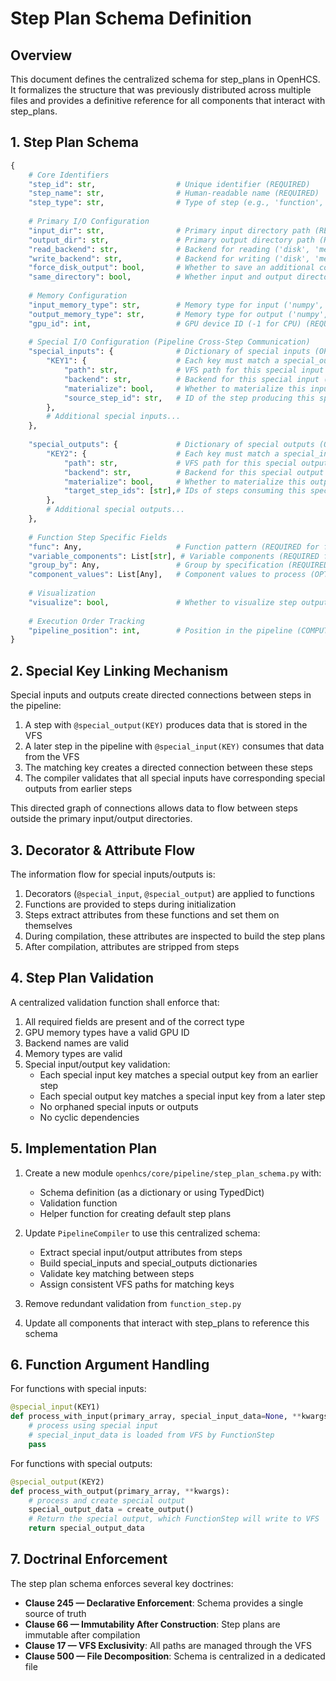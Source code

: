 # Step Plan Schema Definition

## Overview

This document defines the centralized schema for step_plans in OpenHCS. It formalizes the structure that was previously distributed across multiple files and provides a definitive reference for all components that interact with step_plans.

## 1. Step Plan Schema

```python
{
    # Core Identifiers
    "step_id": str,                  # Unique identifier (REQUIRED)
    "step_name": str,                # Human-readable name (REQUIRED)
    "step_type": str,                # Type of step (e.g., 'function', 'assembly') (REQUIRED)
    
    # Primary I/O Configuration
    "input_dir": str,                # Primary input directory path (REQUIRED)
    "output_dir": str,               # Primary output directory path (REQUIRED)
    "read_backend": str,             # Backend for reading ('disk', 'memory', 'zarr') (REQUIRED)
    "write_backend": str,            # Backend for writing ('disk', 'memory', 'zarr') (REQUIRED)
    "force_disk_output": bool,       # Whether to save an additional copy to disk (OPTIONAL, default: False)
    "same_directory": bool,          # Whether input and output directories are the same (COMPUTED)
    
    # Memory Configuration
    "input_memory_type": str,        # Memory type for input ('numpy', 'cupy', etc.) (REQUIRED)
    "output_memory_type": str,       # Memory type for output ('numpy', 'cupy', etc.) (REQUIRED)
    "gpu_id": int,                   # GPU device ID (-1 for CPU) (REQUIRED for GPU memory types)
    
    # Special I/O Configuration (Pipeline Cross-Step Communication)
    "special_inputs": {              # Dictionary of special inputs (OPTIONAL)
        "KEY1": {                    # Each key must match a special_output key from a previous step
            "path": str,             # VFS path for this special input (REQUIRED)
            "backend": str,          # Backend for this special input (REQUIRED)
            "materialize": bool,     # Whether to materialize this input (OPTIONAL, default: False)
            "source_step_id": str,   # ID of the step producing this special input (REQUIRED)
        },
        # Additional special inputs...
    },
    
    "special_outputs": {             # Dictionary of special outputs (OPTIONAL)
        "KEY2": {                    # Each key must match a special_input key in a future step
            "path": str,             # VFS path for this special output (REQUIRED)
            "backend": str,          # Backend for this special output (REQUIRED)
            "materialize": bool,     # Whether to materialize this output (OPTIONAL, default: False)
            "target_step_ids": [str],# IDs of steps consuming this special output (REQUIRED)
        },
        # Additional special outputs...
    },
    
    # Function Step Specific Fields
    "func": Any,                     # Function pattern (REQUIRED for function steps)
    "variable_components": List[str], # Variable components (REQUIRED for function steps)
    "group_by": Any,                 # Group by specification (REQUIRED for function steps)
    "component_values": List[Any],   # Component values to process (OPTIONAL)
    
    # Visualization
    "visualize": bool,               # Whether to visualize step output (OPTIONAL, default: False)
    
    # Execution Order Tracking
    "pipeline_position": int,        # Position in the pipeline (COMPUTED)
}
```

## 2. Special Key Linking Mechanism

Special inputs and outputs create directed connections between steps in the pipeline:

1. A step with `@special_output(KEY)` produces data that is stored in the VFS
2. A later step in the pipeline with `@special_input(KEY)` consumes that data from the VFS
3. The matching key creates a directed connection between these steps
4. The compiler validates that all special inputs have corresponding special outputs from earlier steps

This directed graph of connections allows data to flow between steps outside the primary input/output directories.

## 3. Decorator & Attribute Flow

The information flow for special inputs/outputs is:

1. Decorators (`@special_input`, `@special_output`) are applied to functions
2. Functions are provided to steps during initialization
3. Steps extract attributes from these functions and set them on themselves
4. During compilation, these attributes are inspected to build the step plans
5. After compilation, attributes are stripped from steps

## 4. Step Plan Validation

A centralized validation function shall enforce that:

1. All required fields are present and of the correct type
2. GPU memory types have a valid GPU ID
3. Backend names are valid
4. Memory types are valid
5. Special input/output key validation:
   - Each special input key matches a special output key from an earlier step
   - Each special output key matches a special input key from a later step
   - No orphaned special inputs or outputs
   - No cyclic dependencies

## 5. Implementation Plan

1. Create a new module `openhcs/core/pipeline/step_plan_schema.py` with:
   - Schema definition (as a dictionary or using TypedDict)
   - Validation function
   - Helper function for creating default step plans

2. Update `PipelineCompiler` to use this centralized schema:
   - Extract special input/output attributes from steps
   - Build special_inputs and special_outputs dictionaries
   - Validate key matching between steps
   - Assign consistent VFS paths for matching keys

3. Remove redundant validation from `function_step.py`

4. Update all components that interact with step_plans to reference this schema

## 6. Function Argument Handling

For functions with special inputs:

```python
@special_input(KEY1)
def process_with_input(primary_array, special_input_data=None, **kwargs):
    # process using special input
    # special_input_data is loaded from VFS by FunctionStep
    pass
```

For functions with special outputs:

```python
@special_output(KEY2)
def process_with_output(primary_array, **kwargs):
    # process and create special output
    special_output_data = create_output()
    # Return the special output, which FunctionStep will write to VFS
    return special_output_data
```

## 7. Doctrinal Enforcement

The step plan schema enforces several key doctrines:

- **Clause 245 — Declarative Enforcement**: Schema provides a single source of truth
- **Clause 66 — Immutability After Construction**: Step plans are immutable after compilation
- **Clause 17 — VFS Exclusivity**: All paths are managed through the VFS
- **Clause 500 — File Decomposition**: Schema is centralized in a dedicated file